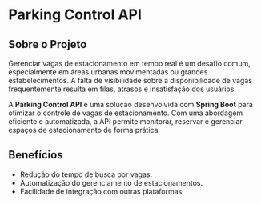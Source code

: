 # Parking Control API

## Sobre o Projeto

Gerenciar vagas de estacionamento em tempo real é um desafio comum, especialmente em áreas urbanas movimentadas ou grandes estabelecimentos. A falta de visibilidade sobre a disponibilidade de vagas frequentemente resulta em filas, atrasos e insatisfação dos usuários.

A **Parking Control API** é uma solução desenvolvida com **Spring Boot** para otimizar o controle de vagas de estacionamento. Com uma abordagem eficiente e automatizada, a API permite monitorar, reservar e gerenciar espaços de estacionamento de forma prática.

## Benefícios

- Redução do tempo de busca por vagas.
- Automatização do gerenciamento de estacionamentos.
- Facilidade de integração com outras plataformas.
